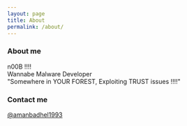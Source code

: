 ```yaml
---
layout: page
title: About
permalink: /about/
---
```


### About me

n00B !!!! <br/> 
Wannabe Malware Developer<br/>
"Somewhere in YOUR FOREST, Exploiting TRUST issues !!!!"<br/>

### Contact me

[@amanbadhel1993](https://twitter.com/amanbadhel1993)
